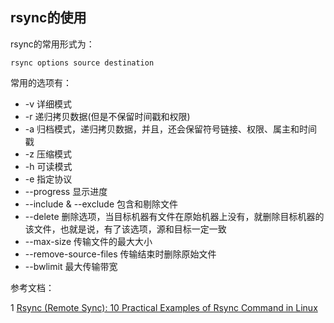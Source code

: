## rsync的使用

rsync的常用形式为：

```
rsync options source destination
```

常用的选项有：

* -v 详细模式
* -r 递归拷贝数据(但是不保留时间戳和权限)
* -a 归档模式，递归拷贝数据，并且，还会保留符号链接、权限、属主和时间戳
* -z 压缩模式
* -h 可读模式
* -e 指定协议
* --progress 显示进度
* --include & --exclude 包含和剔除文件
* --delete 删除选项，当目标机器有文件在原始机器上没有，就删除目标机器的该文件，也就是说，有了该选项，源和目标一定一致
* --max-size 传输文件的最大大小
* --remove-source-files 传输结束时删除原始文件
* --bwlimit 最大传输带宽

参考文档：

1 [Rsync (Remote Sync): 10 Practical Examples of Rsync Command in Linux](http://www.tecmint.com/rsync-local-remote-file-synchronization-commands/)